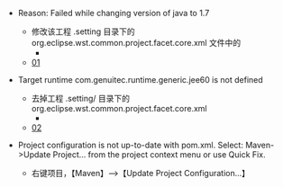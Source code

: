 

+ Reason: Failed while changing version of java to 1.7
	+ 修改该工程 .setting 目录下的 org.eclipse.wst.common.project.facet.core.xml 文件中的
		- <installed facet="java" version="1.7"/>
	+ [01](http://blog.csdn.net/nly19900820/article/details/51788083)


+ Target runtime com.genuitec.runtime.generic.jee60 is not defined
	+ 去掉工程 .setting/ 目录下的 org.eclipse.wst.common.project.facet.core.xml
		- <runtime name="com.genuitec.runtime.generic.jee60"/>
	+ [02](https://jingyan.baidu.com/article/d7130635338e3f13fdf47518.html)

+ Project configuration is not up-to-date with pom.xml. Select: Maven->Update Project... from the project context menu or use Quick Fix.
	+ 右键项目，【Maven】-->【Update Project Configuration...】

